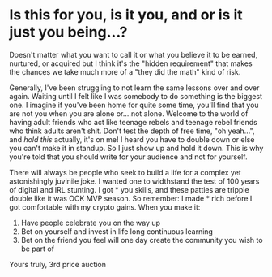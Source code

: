 # Is this for you, is it you, and or is it just you being...?

Doesn't matter what you want to call it or what you believe it to be earned, nurtured, or acquired but I think it's the "hidden requirement" that makes the chances we take much more of a "they did the math" kind of risk.

Generally, I've been struggling to not learn the same lessons over and over again. Waiting until I felt like I was somebody to do something is the biggest one. I imagine if you've been home for quite some time, you'll find that you are not you when you are alone or....not alone. Welcome to the world of having adult friends who act like teenage rebels and teenage rebel friends who think adults aren't shit. Don't test the depth of free time, "oh yeah...", and *hold this* actually, it's on me! I heard you have to double down or else you can't make it in standup. So I just show up and hold it down. This is why you're told that you should write for your audience and not for yourself.

There will always be people who seek to build a life for a complex yet astonishingly juvinile joke. I wanted one to widthstand the test of 100 years of digital and IRL stunting. I got * you skills, and these patties are tripple double like it was OCK MVP season. So remember: I made * rich before I got comfortable with my crypto gains. When you make it:

1. Have people celebrate you on the way up
2. Bet on yourself and invest in life long continuous learning
3. Bet on the friend you feel will one day create the community you wish to be part of 

Yours truly,
3rd price auction
